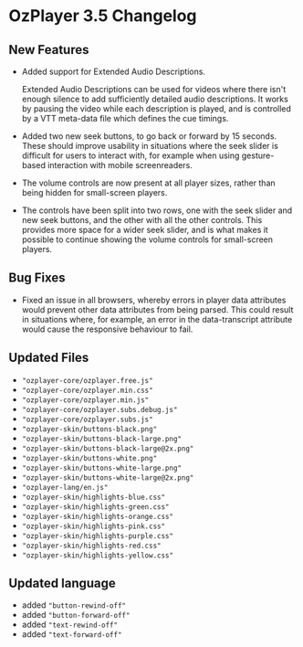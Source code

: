 # OzPlayer 3.5 Changelog

## New Features

* Added support for Extended Audio Descriptions.

  Extended Audio Descriptions can be used for videos where there isn't enough silence to add sufficiently detailed audio descriptions. It works by pausing the video while each description is played, and is controlled by a VTT meta-data file which defines the cue timings.

* Added two new seek buttons, to go back or forward by 15 seconds. These should improve usability in situations where the seek slider is difficult for users to interact with, for example when using gesture-based interaction with mobile screenreaders.

* The volume controls are now present at all player sizes, rather than being hidden for small-screen players.

* The controls have been split into two rows, one with the seek slider and new seek buttons, and the other with all the other controls. This provides more space for a wider seek slider, and is what makes it possible to continue showing the volume controls for small-screen players.

## Bug Fixes

* Fixed an issue in all browsers, whereby errors in player data attributes would prevent other data attributes from being parsed. This could result in situations where, for example, an error in the data-transcript attribute would cause the responsive behaviour to fail.

## Updated Files

* `"ozplayer-core/ozplayer.free.js"`
* `"ozplayer-core/ozplayer.min.css"`
* `"ozplayer-core/ozplayer.min.js"`
* `"ozplayer-core/ozplayer.subs.debug.js"`
* `"ozplayer-core/ozplayer.subs.js"`
* `"ozplayer-skin/buttons-black.png"`
* `"ozplayer-skin/buttons-black-large.png"`
* `"ozplayer-skin/buttons-black-large@2x.png"`
* `"ozplayer-skin/buttons-white.png"`
* `"ozplayer-skin/buttons-white-large.png"`
* `"ozplayer-skin/buttons-white-large@2x.png"`
* `"ozplayer-lang/en.js"`
* `"ozplayer-skin/highlights-blue.css"`
* `"ozplayer-skin/highlights-green.css"`
* `"ozplayer-skin/highlights-orange.css"`
* `"ozplayer-skin/highlights-pink.css"`
* `"ozplayer-skin/highlights-purple.css"`
* `"ozplayer-skin/highlights-red.css"`
* `"ozplayer-skin/highlights-yellow.css"`

## Updated language

* added `"button-rewind-off"`
* added `"button-forward-off"`
* added `"text-rewind-off"`
* added `"text-forward-off"`


